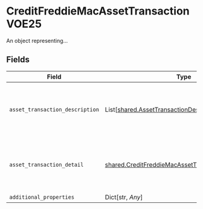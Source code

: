 # CreditFreddieMacAssetTransactionVOE25

An object representing...


## Fields

| Field                                                                                                                    | Type                                                                                                                     | Required                                                                                                                 | Description                                                                                                              |
| ------------------------------------------------------------------------------------------------------------------------ | ------------------------------------------------------------------------------------------------------------------------ | ------------------------------------------------------------------------------------------------------------------------ | ------------------------------------------------------------------------------------------------------------------------ |
| `asset_transaction_description`                                                                                          | List[[shared.AssetTransactionDescription](../../models/shared/assettransactiondescription.md)]                           | :heavy_check_mark:                                                                                                       | Documentation not found in the MISMO model viewer and not provided by Freddie Mac.                                       |
| `asset_transaction_detail`                                                                                               | [shared.CreditFreddieMacAssetTransactionDetailVOE25](../../models/shared/creditfreddiemacassettransactiondetailvoe25.md) | :heavy_check_mark:                                                                                                       | Documentation not found in the MISMO model viewer and not provided by Freddie Mac.                                       |
| `additional_properties`                                                                                                  | Dict[str, *Any*]                                                                                                         | :heavy_minus_sign:                                                                                                       | N/A                                                                                                                      |